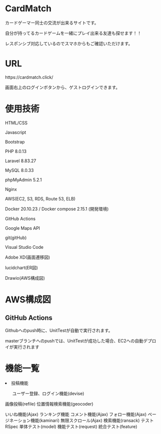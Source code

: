 <h1>CardMatch</h1>
<p>カードゲーマー同士の交流が出来るサイトです。</p>
<p>自分が持ってるカードゲームを一緒にプレイ出来る友達も探せます！！</p>
<p>レスポンシブ対応しているのでスマホからもご確認いただけます。</p> 


<h1>URL</h1>
<p>https://cardmatch.click/<p>
<p>画面右上のログインボタンから、ゲストログインできます。<p>

<h1>使用技術</h1>
<p>HTML/CSS</p>
<p>Javascript</p>
<p>Bootstrap</p>
<p>PHP 8.0.13</p>
<p>Laravel 8.83.27</p>
<p>MySQL 8.0.33</p>
<p>phpMyAdmin 5.2.1</p>
<p>Nginx</p>
<p>AWS(EC2, S3, RDS, Route 53, ELB)</p>
<p>Docker 20.10.23 / Docker compose 2.15.1 (開発環境)</p>
<p>GitHub Actions</p>
<p>Google Maps API</p>
<p>git(gitHub)</p>
<p>Visual Studio Code</p>
<p>Adobe XD(画面遷移図)</p>
<p>lucidchart(ER図)</p>
<p>Drawio(AWS構成図)</p>

<h1>AWS構成図</h1>


<h2>GitHub Actions</h2>
<p>Githubへのpush時に、UnitTestが自動で実行されます。</p>
<p>masterブランチへのpushでは、UnitTestが成功した場合、EC2への自動デプロイが実行されます</p>

<h1>機能一覧</h1>
<li>投稿機能</li>
<ul>ユーザー登録、ログイン機能(devise)</ul>

画像投稿(refile)
位置情報検索機能(geocoder)
</ul>
いいね機能(Ajax)
ランキング機能
コメント機能(Ajax)
フォロー機能(Ajax)
ページネーション機能(kaminari)
無限スクロール(Ajax)
検索機能(ransack)
テスト
RSpec
単体テスト(model)
機能テスト(request)
統合テスト(feature)
